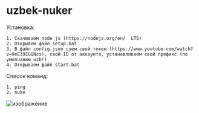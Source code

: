 # uzbek-nuker


Установка:
```
1. Скачиваем node js (https://nodejs.org/en/  LTS)
2. Открывем файл setup.bat
3. В файл config.json суем свой токен (https://www.youtube.com/watch?v=9eE39IGQNcs), свой ID от аккаунта, устанавливаем свой префикс (по умолчанию uzb!)
4. Открываем файл start.bat

```
Список команд:
```
1. ping 
2. nuke
```
![изображение](https://user-images.githubusercontent.com/102496559/173211244-9b201501-57fa-4035-8eb2-7c78179fa38e.png)
